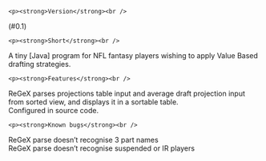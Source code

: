 	<p><strong>Version</strong><br />
(#0.1)</p>

	<p><strong>Short</strong><br />
A tiny [Java] program for NFL fantasy players wishing to apply Value Based drafting strategies.</p>

	<p><strong>Features</strong><br />
ReGeX parses projections table input and average draft projection input from sorted view, and displays it in a sortable table.<br />
Configured in source code.</p>

	<p><strong>Known bugs</strong><br />
ReGeX parse doesn&#8217;t recognise 3 part names<br />
ReGeX parse doesn&#8217;t recognise suspended or IR players</p>